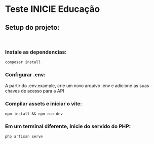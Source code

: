 # Teste INICIE Educação

## Setup do projeto:

<br>

### Instale as dependencias:

``` 
composer install
```

### Configurar .env:

A partir do .env.example, crie um novo arquivo .env e adicione as suas chaves de acesso para a API

### Compilar assets e iniciar o vite:

``` 
npm install && npm run dev
```

### Em um terminal diferente, inicie do servido do PHP:

``` 
php artisan serve
```